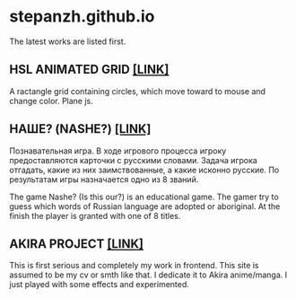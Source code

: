 # stepanzh.github.io
The latest works are listed first.
## HSL ANIMATED GRID [[LINK]](https://stepanzh.github.io/hsl-grid/)
A ractangle grid containing circles, which move toward to mouse and change color. Plane js.
## НАШЕ? (NASHE?) [[LINK]](https://stepanzh.github.io/etymology/)
Познавательная игра. В ходе игрового процесса игроку предоставляются карточки с русскими словами. Задача игрока отгадать, какие из них заимствованные, а какие исконно русские. По результатам игры назначается одно из 8 званий.

The game Nashe? (Is this our?) is an educational game. The gamer try to guess which words of Russian language are adopted or aboriginal. At the finish the player is granted with one of 8 titles.
## AKIRA PROJECT [[LINK]](https://stepanzh.github.io/akira/)
This is first serious and completely my work in frontend. This site is assumed to be my cv or smth like that.
I dedicate it to Akira anime/manga. I just played with some effects and experimented.
